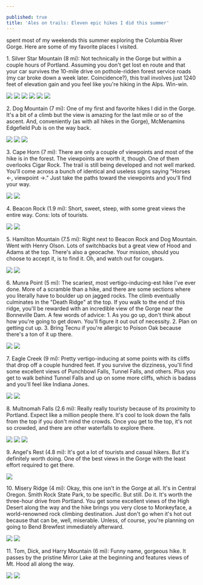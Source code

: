 ```yaml
---

published: true
title: 'Ales on trails: Eleven epic hikes I did this summer'
---
```

 spent most of my weekends this summer exploring the Columbia River Gorge. Here are some of my favorite places I visited.

1\. Silver Star Mountain (8 mi): Not technically in the Gorge but within a couple hours of Portland. Assuming you don't get lost en route and that your car survives the 10-mile drive on pothole-ridden forest service roads (my car broke down a week later. Coincidence?), this trail involves just 1240 feet of elevation gain and you feel like you're hiking in the Alps. Win-win.

![]({{site.cdn_path}}/2013/09/26/some-epic-hikes-i-did-this-summer1.jpg)
![]({{site.cdn_path}}/2013/09/26/some-epic-hikes-i-did-this-summer2.jpg)
![]({{site.cdn_path}}/2013/09/26/some-epic-hikes-i-did-this-summer3.jpg)
![]({{site.cdn_path}}/2013/09/26/some-epic-hikes-i-did-this-summer4.jpg)
![]({{site.cdn_path}}/2013/09/26/some-epic-hikes-i-did-this-summer5.jpg)
![]({{site.cdn_path}}/2013/09/26/some-epic-hikes-i-did-this-summer6.jpg)

2\. Dog Mountain (7 mi): One of my first and favorite hikes I did in the Gorge. It's a bit of a climb but the view is amazing for the last mile or so of the ascent. And, conveniently (as with all hikes in the Gorge), McMenamins Edgefield Pub is on the way back.

![]({{site.cdn_path}}/2013/09/26/some-epic-hikes-i-did-this-summer7.jpg)
![]({{site.cdn_path}}/2013/09/26/some-epic-hikes-i-did-this-summer8.jpg)
![]({{site.cdn_path}}/2013/09/26/some-epic-hikes-i-did-this-summer21.jpg)

3\. Cape Horn (7 mi): There are only a couple of viewpoints and most of the hike is in the forest. The viewpoints are worth it, though. One of them overlooks Cigar Rock. The trail is still being developed and not well marked. You'll come across a bunch of identical and useless signs saying "Horses <-, viewpoint ->." Just take the paths toward the viewpoints and you'll find your way.

![]({{site.cdn_path}}/2013/09/26/some-epic-hikes-i-did-this-summer11.jpg)
![]({{site.cdn_path}}/2013/09/26/some-epic-hikes-i-did-this-summer22.jpg)

4\. Beacon Rock (1.9 mi): Short, sweet, steep, with some great views the entire way. Cons: lots of tourists.

![]({{site.cdn_path}}/2013/09/26/some-epic-hikes-i-did-this-summer9.jpg)
![]({{site.cdn_path}}/2013/09/26/some-epic-hikes-i-did-this-summer12.jpg)

5\. Hamilton Mountain (7.5 mi): Right next to Beacon Rock and Dog Mountain. Went with Henry Olson. Lots of switchbacks but a great view of Hood and Adams at the top. There's also a geocache. Your mission, should you choose to accept it, is to find it. Oh, and watch out for cougars.

![]({{site.cdn_path}}/2013/09/26/some-epic-hikes-i-did-this-summer10.jpg)
![]({{site.cdn_path}}/2013/09/26/some-epic-hikes-i-did-this-summer23.jpg)

6\. Munra Point (5 mi): The scariest, most vertigo-inducing-est hike I've ever done. More of a scramble than a hike, and there are some sections where you literally have to boulder up on jagged rocks. The climb eventually culminates in the "Death Ridge" at the top. If you walk to the end of this ridge, you'll be rewarded with an incredible view of the Gorge near the Bonneville Dam. A few words of advice: 1. As you go up, don't think about how you're going to get down. You'll figure it out out of necessity. 2. Plan on getting cut up. 3. Bring Tecnu if you're allergic to Poison Oak because there's a ton of it up there.

![]({{site.cdn_path}}/2013/09/26/some-epic-hikes-i-did-this-summer13.jpg)
![]({{site.cdn_path}}/2013/09/26/some-epic-hikes-i-did-this-summer24.jpg)

7\. Eagle Creek (9 mi): Pretty vertigo-inducing at some points with its cliffs that drop off a couple hundred feet. If you survive the dizziness, you'll find some excellent views of Punchbowl Falls, Tunnel Falls, and others. Plus you get to walk behind Tunnel Falls and up on some more cliffs, which is badass and you'll feel like Indiana Jones.

![]({{site.cdn_path}}/2013/09/26/some-epic-hikes-i-did-this-summer14.jpg)
![]({{site.cdn_path}}/2013/09/26/some-epic-hikes-i-did-this-summer25.jpg)

8\. Multnomah Falls (2.6 mi): Really really touristy because of its proximity to Portland. Expect like a million people there. It's cool to look down the falls from the top if you don't mind the crowds. Once you get to the top, it's not so crowded, and there are other waterfalls to explore there.

![]({{site.cdn_path}}/2013/09/26/some-epic-hikes-i-did-this-summer15.jpg)
![]({{site.cdn_path}}/2013/09/26/some-epic-hikes-i-did-this-summer16.jpg)
![]({{site.cdn_path}}/2013/09/26/some-epic-hikes-i-did-this-summer26.jpg)

9\. Angel's Rest (4.8 mi): It's got a lot of tourists and casual hikers. But it's definitely worth doing. One of the best views in the Gorge with the least effort required to get there.

![]({{site.cdn_path}}/2013/09/26/some-epic-hikes-i-did-this-summer27.jpg)

10\. Misery Ridge (4 mi): Okay, this one isn't in the Gorge at all. It's in Central Oregon. Smith Rock State Park, to be specific. But still. Do it. It's worth the three-hour drive from Portland. You get some excellent views of the High Desert along the way and the hike brings you very close to Monkeyface, a world-renowned rock climbing destination. Just don't go when it's hot out because that can be, well, miserable. Unless, of course, you're planning on going to Bend Brewfest immediately afterward.

![]({{site.cdn_path}}/2013/09/26/some-epic-hikes-i-did-this-summer17.jpg)
![]({{site.cdn_path}}/2013/09/26/some-epic-hikes-i-did-this-summer28.jpg)

11\. Tom, Dick, and Harry Mountain (6 mi): Funny name, gorgeous hike. It passes by the pristine Mirror Lake at the beginning and features views of Mt. Hood all along the way.

![]({{site.cdn_path}}/2013/09/26/some-epic-hikes-i-did-this-summer18.jpg)
![]({{site.cdn_path}}/2013/09/26/some-epic-hikes-i-did-this-summer29.jpg)
